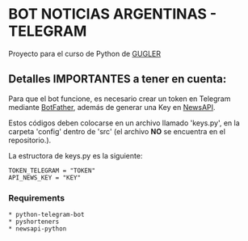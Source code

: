 # BOT NOTICIAS ARGENTINAS - TELEGRAM
Proyecto para el curso de Python de [GUGLER](https://www.gugler.com.ar)

## Detalles IMPORTANTES a tener en cuenta:

Para que el bot funcione, es necesario crear un token en Telegram mediante [BotFather](https://t.me/botfather), además de generar una Key en [NewsAPI](https://newsapi.org/). 

Estos códigos deben colocarse en un archivo llamado 'keys.py', en la carpeta 'config' dentro de 'src' (el archivo **NO** se encuentra en el repositorio.).

La estructora de keys.py es la siguiente:

```
TOKEN_TELEGRAM = "TOKEN"
API_NEWS_KEY = "KEY"
```

### Requirements
    * python-telegram-bot
    * pyshorteners
    * newsapi-python
